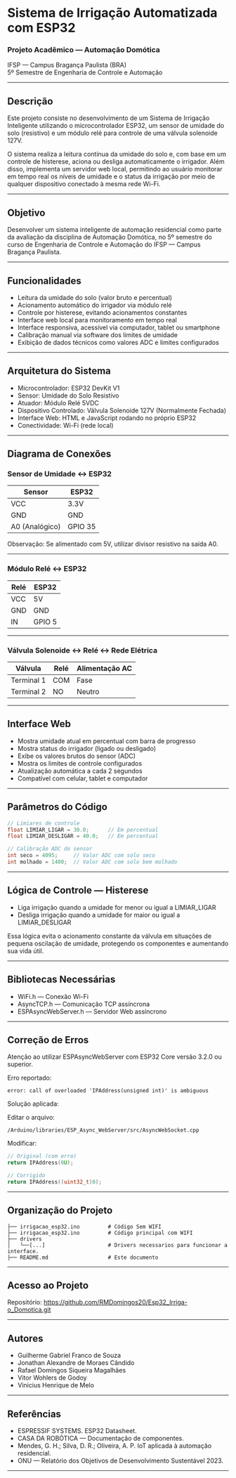 
# Sistema de Irrigação Automatizada com ESP32

### Projeto Acadêmico — Automação Domótica  
IFSP — Campus Bragança Paulista (BRA)  
5º Semestre de Engenharia de Controle e Automação  

---

## Descrição

Este projeto consiste no desenvolvimento de um Sistema de Irrigação Inteligente utilizando o microcontrolador ESP32, um sensor de umidade do solo (resistivo) e um módulo relé para controle de uma válvula solenoide 127V.

O sistema realiza a leitura contínua da umidade do solo e, com base em um controle de histerese, aciona ou desliga automaticamente o irrigador. Além disso, implementa um servidor web local, permitindo ao usuário monitorar em tempo real os níveis de umidade e o status da irrigação por meio de qualquer dispositivo conectado à mesma rede Wi-Fi.

---

## Objetivo

Desenvolver um sistema inteligente de automação residencial como parte da avaliação da disciplina de Automação Domótica, no 5º semestre do curso de Engenharia de Controle e Automação do IFSP — Campus Bragança Paulista.

---

## Funcionalidades

- Leitura da umidade do solo (valor bruto e percentual)
- Acionamento automático do irrigador via módulo relé
- Controle por histerese, evitando acionamentos constantes
- Interface web local para monitoramento em tempo real
- Interface responsiva, acessível via computador, tablet ou smartphone
- Calibração manual via software dos limites de umidade
- Exibição de dados técnicos como valores ADC e limites configurados

---

## Arquitetura do Sistema

- Microcontrolador: ESP32 DevKit V1
- Sensor: Umidade do Solo Resistivo
- Atuador: Módulo Relé 5VDC
- Dispositivo Controlado: Válvula Solenoide 127V (Normalmente Fechada)
- Interface Web: HTML e JavaScript rodando no próprio ESP32
- Conectividade: Wi-Fi (rede local)

---

## Diagrama de Conexões

### Sensor de Umidade ↔️ ESP32

| Sensor            | ESP32  |
|-------------------|--------|
| VCC               | 3.3V   |
| GND               | GND    |
| A0 (Analógico)    | GPIO 35|

Observação: Se alimentado com 5V, utilizar divisor resistivo na saída A0.

---

### Módulo Relé ↔️ ESP32

| Relé  | ESP32  |
|-------|--------|
| VCC   | 5V     |
| GND   | GND    |
| IN    | GPIO 5 |

---

### Válvula Solenoide ↔️ Relé ↔️ Rede Elétrica

| Válvula        | Relé   | Alimentação AC |
|----------------|--------|-----------------|
| Terminal 1     | COM    | Fase            |
| Terminal 2     | NO     | Neutro          |

---

## Interface Web

- Mostra umidade atual em percentual com barra de progresso
- Mostra status do irrigador (ligado ou desligado)
- Exibe os valores brutos do sensor (ADC)
- Mostra os limites de controle configurados
- Atualização automática a cada 2 segundos
- Compatível com celular, tablet e computador

---

## Parâmetros do Código

```cpp
// Limiares de controle
float LIMIAR_LIGAR = 30.0;      // Em percentual
float LIMIAR_DESLIGAR = 40.0;   // Em percentual

// Calibração ADC do sensor
int seco = 4095;     // Valor ADC com solo seco
int molhado = 1400;  // Valor ADC com solo bem molhado
```

---

## Lógica de Controle — Histerese

- Liga irrigação quando a umidade for menor ou igual a LIMIAR_LIGAR
- Desliga irrigação quando a umidade for maior ou igual a LIMIAR_DESLIGAR

Essa lógica evita o acionamento constante da válvula em situações de pequena oscilação de umidade, protegendo os componentes e aumentando sua vida útil.

---

## Bibliotecas Necessárias

- WiFi.h — Conexão Wi-Fi
- AsyncTCP.h — Comunicação TCP assíncrona
- ESPAsyncWebServer.h — Servidor Web assíncrono

---

## Correção de Erros

Atenção ao utilizar ESPAsyncWebServer com ESP32 Core versão 3.2.0 ou superior.

Erro reportado:

```
error: call of overloaded 'IPAddress(unsigned int)' is ambiguous
```

Solução aplicada:

Editar o arquivo:

```
/Arduino/libraries/ESP_Async_WebServer/src/AsyncWebSocket.cpp
```

Modificar:

```cpp
// Original (com erro)
return IPAddress(0U);

// Corrigido
return IPAddress((uint32_t)0);
```

---

## Organização do Projeto

```
├── irrigacao_esp32.ino         # Código Sem WIFI
├── irrigacao_esp32.ino         # Código principal com WIFI
├── drivers
│   └──[...]                    # Drivers necessarios para funcionar a interface.
├── README.md                   # Este documento
```

---

## Acesso ao Projeto

Repositório: https://github.com/RMDomingos20/Esp32_Irriga-o_Domotica.git

---

## Autores

- Guilherme Gabriel Franco de Souza  
- Jonathan Alexandre de Moraes Cândido  
- Rafael Domingos Siqueira Magalhães  
- Vitor Wohlers de Godoy  
- Vinicius Henrique de Melo  

---

## Referências

- ESPRESSIF SYSTEMS. ESP32 Datasheet.  
- CASA DA ROBÓTICA — Documentação de componentes.  
- Mendes, G. H.; Silva, D. R.; Oliveira, A. P. IoT aplicada à automação residencial.  
- ONU — Relatório dos Objetivos de Desenvolvimento Sustentável 2023.  

---
